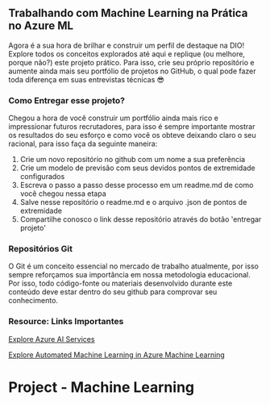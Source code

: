 ## Trabalhando com Machine Learning na Prática no Azure ML

Agora é a sua hora de brilhar e construir um perfil de destaque na DIO! Explore 
todos os conceitos explorados até aqui e replique (ou melhore, porque não?) este 
projeto prático. Para isso, crie seu próprio repositório e aumente ainda mais seu 
portfólio de projetos no GitHub, o qual pode fazer toda diferença em suas entrevistas técnicas 😎

### Como Entregar esse projeto?
Chegou a hora de você construir um portfólio ainda mais rico e impressionar futuros 
recrutadores, para isso é sempre importante mostrar os resultados do seu esforço e como 
você os obteve deixando claro o seu racional, para isso faça da seguinte maneira:

1. Crie um novo repositório no github com um nome a sua preferência
2. Crie um modelo de previsão com seus devidos pontos de extremidade configurados
3. Escreva o passo a passo desse processo em um readme.md de como você chegou nessa etapa
4. Salve nesse repositório o readme.md e o arquivo .json de pontos de extremidade
5. Compartilhe conosco o link desse repositório através do botão 'entregar projeto'


### Repositórios Git
O Git é um conceito essencial no mercado de trabalho atualmente, por isso sempre 
reforçamos sua importância em nossa metodologia educacional. Por isso, todo 
código-fonte ou materiais desenvolvido durante este conteúdo deve estar dentro do 
seu github para comprovar seu conhecimento.

 
### Resource: Links Importantes
[Explore Azure AI Services](https://microsoftlearning.github.io/mslearn-ai-fundamentals/Instructions/Labs/02-content-safety.html)

[Explore Automated Machine Learning in Azure Machine Learning](https://microsoftlearning.github.io/mslearn-ai-fundamentals/Instructions/Labs/01-machine-learning.html)

# Project - Machine Learning

